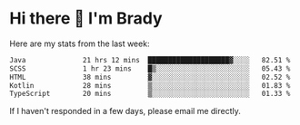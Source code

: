 # Hi there 👋 I'm Brady

Here are my stats from the last week:
<!--START_SECTION:waka-->

```txt
Java              21 hrs 12 mins  ████████████████████▓░░░░   82.51 %
SCSS              1 hr 23 mins    █▒░░░░░░░░░░░░░░░░░░░░░░░   05.43 %
HTML              38 mins         ▓░░░░░░░░░░░░░░░░░░░░░░░░   02.52 %
Kotlin            28 mins         ▒░░░░░░░░░░░░░░░░░░░░░░░░   01.83 %
TypeScript        20 mins         ▒░░░░░░░░░░░░░░░░░░░░░░░░   01.33 %
```

<!--END_SECTION:waka-->

If I haven't responded in a few days, please email me directly. 
